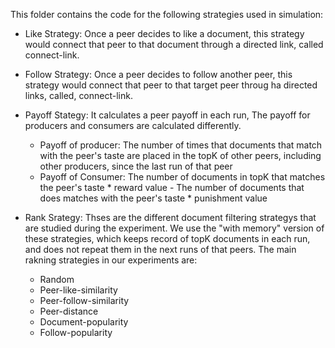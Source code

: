 This folder contains the code for the following strategies used in simulation:

+ Like Strategy: Once a peer decides to like a document, this strategy would connect that peer to that document through a directed link, called connect-link.

+ Follow Strategy: Once a peer decides to follow another peer, this strategy would connect that peer to that target peer throug ha directed links, called, connect-link.

+ Payoff Stategy: It calculates a peer payoff in each run, The payoff for producers and consumers are calculated differently. 
  * Payoff of producer: The number of times that documents that match with the peer's taste are placed in the topK of other peers, including other producers, since the last run of that peer 
  * Payoff of Consumer: The number of documents in topK that matches the peer's taste *  reward value  - The number of documents that does matches with the peer's taste * punishment value 


+ Rank Srategy: Thses are the different document filtering strategys that are studied during the experiment. We use the "with memory" version of these strategies, which keeps record of topK documents in each run, and does not repeat them in the next runs of that peers. The main rakning strategies in our experiments are: 

     * Random 
     * Peer-like-similarity
     * Peer-follow-similarity
     * Peer-distance
     * Document-popularity
     * Follow-popularity 





